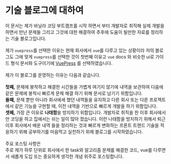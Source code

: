 # 기술 블로그에 대하여

이 문서는 제가 바닐라 코딩 부트캠프를 시작 하면서 부터 개발자로 취직해 실제 개발을 하면서 만난 문제들 그리고 그것에 대한 해결하여 추후에 도움이 될만한 자료를 정리하는 기술 블로그입니다.
<br>
<br>
제가 `vuepress`를 선택한 이유는 현재 회사에서 `vue`를 다루고 있는 상황이라 저의 블로그도 그에 맞게 `vuepress`를 선택한 것이 첫번째 이유고 `vue` docs 와 비슷한 ui로 가이드 형식 문서화 도구이기에 [VuePress](https://vuepress.vuejs.org/) 를 선택하였습니다.
<br>
<br>
제가 이 블로그를 운영하는 이유는 다음과 같습니다.<br><br>
**첫째,**  문제에 봉착하고 해결한 시간들을 가볍게 여기지 않기에 내역을 보관하여 다음에 같은 문제에 봉착시 빠르게 문제 해결 하기 위해 문서로 남기기 위함입니다.<br>
**둘째,**  문제 뿐만 아니라 회사에세 했던 내역들을 유지하고 다른 회사 또는 다른 프로젝트에서 같은 기능을 구현할 때, 이전 내역을 기반으로 빠르게 개발을 하기 위함입니다.<br>
**셋째,** 가장 큰 이유로 **나태함**을 방지하기 위함입니다. 개발자로 취직을 한 이후 회사에서만 코딩을 하고 집에서는 쉬는 일이 많아 졌습니다. 이런 나태함을 방지하기 위해서 퇴근 이후 회사에서 배운 내역 들을 정리하는 것과 빠르게 변화하는 프론트 트렌드 기술을 적응하기 위해 공부하기를 마음먹고 실천하기 위헤 블로그를 시작하였습니다.
<br>
<br>
주요 포스팅 사항은
<br>
주로 제가 하루 단위로 회사에서 한 task와 알고리즘 문제를 해결한 코드, vue를 다루면서 새롭게 도입 또는 중요하게 생각한 개념 위주로 포스팅합니다.